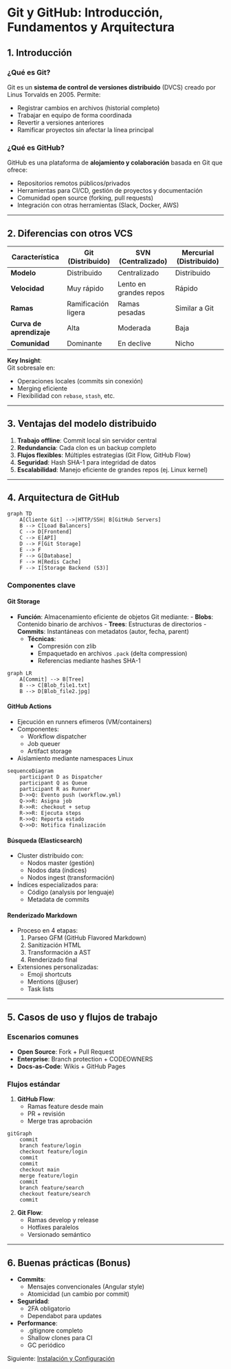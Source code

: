 
# Git y GitHub: Introducción, Fundamentos y Arquitectura

## 1. Introducción

### ¿Qué es Git?
Git es un **sistema de control de versiones distribuido** (DVCS) creado por Linus Torvalds en 2005. Permite:
- Registrar cambios en archivos (historial completo)
- Trabajar en equipo de forma coordinada
- Revertir a versiones anteriores
- Ramificar proyectos sin afectar la línea principal

### ¿Qué es GitHub?
GitHub es una plataforma de **alojamiento y colaboración** basada en Git que ofrece:
- Repositorios remotos públicos/privados
- Herramientas para CI/CD, gestión de proyectos y documentación
- Comunidad open source (forking, pull requests)
- Integración con otras herramientas (Slack, Docker, AWS)

---

## 2. Diferencias con otros VCS

| Característica       | Git (Distribuido)       | SVN (Centralizado)      | Mercurial (Distribuido) |
|----------------------|-------------------------|-------------------------|-------------------------|
| **Modelo**           | Distribuido             | Centralizado            | Distribuido             |
| **Velocidad**        | Muy rápido             | Lento en grandes repos  | Rápido                  |
| **Ramas**           | Ramificación ligera    | Ramas pesadas          | Similar a Git           |
| **Curva de aprendizaje** | Alta               | Moderada               | Baja                    |
| **Comunidad**       | Dominante              | En declive             | Nicho                   |

**Key Insight**:  
Git sobresale en:
- Operaciones locales (commits sin conexión)
- Merging eficiente
- Flexibilidad con `rebase`, `stash`, etc.

---

## 3. Ventajas del modelo distribuido

1. **Trabajo offline**: Commit local sin servidor central
2. **Redundancia**: Cada clon es un backup completo
3. **Flujos flexibles**: Múltiples estrategias (Git Flow, GitHub Flow)
4. **Seguridad**: Hash SHA-1 para integridad de datos
5. **Escalabilidad**: Manejo eficiente de grandes repos (ej. Linux kernel)

---

## 4. Arquitectura de GitHub

```mermaid
graph TD
    A[Cliente Git] -->|HTTP/SSH| B[GitHub Servers]
    B --> C[Load Balancers]
    C --> D[Frontend]
    C --> E[API]
    D --> F[Git Storage]
    E --> F
    F --> G[Database]
    F --> H[Redis Cache]
    F --> I[Storage Backend (S3)]
```
### Componentes clave

#### Git Storage
- **Función**: Almacenamiento eficiente de objetos Git mediante:
      - **Blobs**: Contenido binario de archivos
      - **Trees**: Estructuras de directorios
      - **Commits**: Instantáneas con metadatos (autor, fecha, parent)
    - **Técnicas**:
      - Compresión con zlib
      - Empaquetado en archivos `.pack` (delta compression)
      - Referencias mediante hashes SHA-1

```mermaid
graph LR
    A[Commit] --> B[Tree]
    B --> C[Blob_file1.txt]
    B --> D[Blob_file2.jpg]
```
#### GitHub Actions
- Ejecución en runners efímeros (VM/containers)
- Componentes:
  - Workflow dispatcher
  - Job queuer
  - Artifact storage
- Aislamiento mediante namespaces Linux
```mermaid
sequenceDiagram
    participant D as Dispatcher
    participant Q as Queue
    participant R as Runner
    D->>Q: Evento push (workflow.yml)
    Q->>R: Asigna job
    R->>R: checkout + setup
    R->>R: Ejecuta steps
    R->>Q: Reporta estado
    Q->>D: Notifica finalización
```
#### Búsqueda (Elasticsearch)
- Cluster distribuido con:
  - Nodos master (gestión)
  - Nodos data (índices)
  - Nodos ingest (transformación)
- Índices especializados para:
  - Código (analysis por lenguaje)
  - Metadata de commits

#### Renderizado Markdown
- Proceso en 4 etapas:
  1. Parseo GFM (GitHub Flavored Markdown)
  2. Sanitización HTML
  3. Transformación a AST
  4. Renderizado final
- Extensiones personalizadas:
  - Emoji shortcuts
  - Mentions (@user)
  - Task lists

---

## 5. Casos de uso y flujos de trabajo

### Escenarios comunes
- **Open Source**: Fork + Pull Request
- **Enterprise**: Branch protection + CODEOWNERS
- **Docs-as-Code**: Wikis + GitHub Pages

### Flujos estándar
1. **GitHub Flow**:
   - Ramas feature desde main
   - PR + revisión
   - Merge tras aprobación

```mermaid
gitGraph
    commit
    branch feature/login
    checkout feature/login
    commit
    commit
    checkout main
    merge feature/login
    commit
    branch feature/search
    checkout feature/search
    commit
```
2. **Git Flow**:
   - Ramas develop y release
   - Hotfixes paralelos
   - Versionado semántico

---

## 6. Buenas prácticas (Bonus)
- **Commits**:
  - Mensajes convencionales (Angular style)
  - Atomicidad (un cambio por commit)
- **Seguridad**:
  - 2FA obligatorio
  - Dependabot para updates
- **Performance**:
  - .gitignore completo
  - Shallow clones para CI
  - GC periódico

Siguiente: [Instalación y Configuración](2-instalacion-config.md)  
